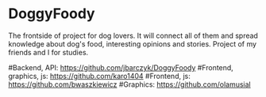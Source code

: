 # DoggyFoody
The frontside of project for dog lovers. It will connect all of them and spread knowledge about dog's food, interesting opinions and stories. Project of my friends and I for studies.

#Backend, API: https://github.com/jbarczyk/DoggyFoody
#Frontend, graphics, js: https://github.com/karo1404
#Frontend, js: https://github.com/bwaszkiewicz
#Graphics: https://github.com/olamusial
